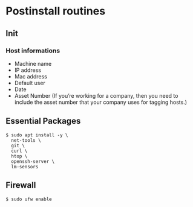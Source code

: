 # Postinstall routines

## Init

### Host informations
* Machine name
* IP address
* Mac address
* Default user
* Date
* Asset Number (If you’re working for a company, then you need to include the asset number that your company uses for tagging hosts.)


## Essential Packages
```shell
$ sudo apt install -y \
  net-tools \
  git \
  curl \
  htop \
  openssh-server \
  lm-sensors
```


## Firewall
```shell
$ sudo ufw enable
```
